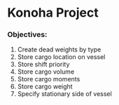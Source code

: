 # Konoha Project

### **Objectives:**
1. Create dead weights by type
2. Store cargo location on vessel
3. Store shift priority
4. Store cargo volume
5. Store cargo moments
6. Store cargo weight
7. Specify stationary side of vessel
